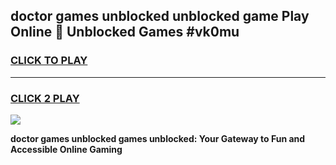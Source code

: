 
## doctor games unblocked unblocked game Play Online 👋 Unblocked Games #vk0mu
<h3>
<a href="https://premium.freeplayer.one?title=doctor_games_unblocked&ref=21F">CLICK TO PLAY</a></h3>
<hr>

<h3>
<a href="https://premium.freeplayer.one?title=doctor_games_unblocked&ref=21F">CLICK 2 PLAY</a>
  
</h3>

<a href="https://premium.freeplayer.one?title=doctor_games_unblocked&ref=21F/"><img src="https://clearcache.store/games.png"></a>


**doctor games unblocked games unblocked: Your Gateway to Fun and Accessible Online Gaming**

